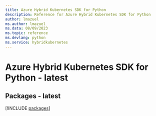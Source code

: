 ```yaml
---
title: Azure Hybrid Kubernetes SDK for Python
description: Reference for Azure Hybrid Kubernetes SDK for Python
author: lmazuel
ms.author: lmazuel
ms.data: 08/09/2023
ms.topic: reference
ms.devlang: python
ms.service: hybridkubernetes
---
```

# Azure Hybrid Kubernetes SDK for Python - latest
## Packages - latest
[!INCLUDE [packages](hybrid-kubernetes-index.md)]